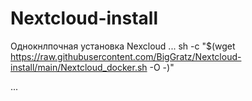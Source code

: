 # Nextcloud-install
Однокнлпочная установка Nexcloud 
...
sh -c "$(wget  https://raw.githubusercontent.com/BigGratz/Nextcloud-install/main/Nextcloud_docker.sh -O -)"

...
